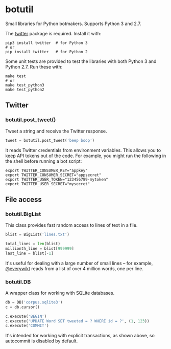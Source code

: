 botutil
=======

Small libraries for Python botmakers. Supports Python 3 and 2.7.

The [twitter][pypi-twitter] package is required. Install it with:

```shell
pip3 install twitter  # for Python 3
# or
pip install twitter   # for Python 2
```

Some unit tests are provided to test the libraries with both Python 3 and
Python 2.7. Run these with:

```shell
make test
# or
make test_python3
make test_python2
```


Twitter
-------

### botutil.post_tweet()

Tweet a string and receive the Twitter response.

```python
tweet = botutil.post_tweet('beep boop')
```

It reads Twitter credentials from environment variables. This allows you to
keep API tokens out of the code. For example, you might run the following in
the shell before running a bot script:

```shell
export TWITTER_CONSUMER_KEY="appkey"
export TWITTER_CONSUMER_SECRET="appsecret"
export TWITTER_USER_TOKEN="123456789-mytoken"
export TWITTER_USER_SECRET="mysecret"
```


File access
-----------

### botutil.BigList

This class provides fast random access to lines of text in a file.

```python
blist = BigList('lines.txt')

total_lines = len(blist)
millionth_line = blist[999999]
last_line = blist[-1]
```

It's useful for dealing with a large number of small lines – for example,
[@everywikt][everywikt] reads from a list of over 4&nbsp;million words, one
per line.

### botutil.DB

A wrapper class for working with SQLite databases.

```python
db = DB('corpus.sqlite3')
c = db.cursor()

c.execute('BEGIN')
c.execute('UPDATE Word SET tweeted = ? WHERE id = ?', (1, 123))
c.execute('COMMIT')
```

It's intended for working with explicit transactions, as shown above, so
autocommit is disabled by default.


[everywikt]: https://twitter.com/everywikt
[pypi-twitter]: https://pypi.python.org/pypi/twitter
